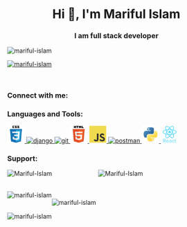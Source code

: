 <h1 align="center">Hi 👋, I'm Mariful Islam</h1>
<h3 align="center">I am full stack developer</h3>

<p align="left"> <img src="https://komarev.com/ghpvc/?username=mariful-islam&label=Profile%20views&color=0e75b6&style=flat" alt="mariful-islam" /> </p>

<p align="left"> <a href="https://github.com/ryo-ma/github-profile-trophy"><img src="https://github-profile-trophy.vercel.app/?username=mariful-islam" alt="mariful-islam" /></a> </p>

<p align="left"> <a href="https://twitter.com/" target="blank"><img src="https://img.shields.io/twitter/follow/?logo=twitter&style=for-the-badge" alt="" /></a> </p>

<h3 align="left">Connect with me:</h3>
<p align="left">
</p>

<h3 align="left">Languages and Tools:</h3>
<p align="left"> <a href="https://www.w3schools.com/css/" target="_blank" rel="noreferrer"> <img src="https://raw.githubusercontent.com/devicons/devicon/master/icons/css3/css3-original-wordmark.svg" alt="css3" width="40" height="40"/> </a> <a href="https://www.djangoproject.com/" target="_blank" rel="noreferrer"> <img src="https://cdn.worldvectorlogo.com/logos/django.svg" alt="django" width="40" height="40"/> </a> <a href="https://git-scm.com/" target="_blank" rel="noreferrer"> <img src="https://www.vectorlogo.zone/logos/git-scm/git-scm-icon.svg" alt="git" width="40" height="40"/> </a> <a href="https://www.w3.org/html/" target="_blank" rel="noreferrer"> <img src="https://raw.githubusercontent.com/devicons/devicon/master/icons/html5/html5-original-wordmark.svg" alt="html5" width="40" height="40"/> </a> <a href="https://developer.mozilla.org/en-US/docs/Web/JavaScript" target="_blank" rel="noreferrer"> <img src="https://raw.githubusercontent.com/devicons/devicon/master/icons/javascript/javascript-original.svg" alt="javascript" width="40" height="40"/> </a> <a href="https://postman.com" target="_blank" rel="noreferrer"> <img src="https://www.vectorlogo.zone/logos/getpostman/getpostman-icon.svg" alt="postman" width="40" height="40"/> </a> <a href="https://www.python.org" target="_blank" rel="noreferrer"> <img src="https://raw.githubusercontent.com/devicons/devicon/master/icons/python/python-original.svg" alt="python" width="40" height="40"/> </a> <a href="https://reactjs.org/" target="_blank" rel="noreferrer"> <img src="https://raw.githubusercontent.com/devicons/devicon/master/icons/react/react-original-wordmark.svg" alt="react" width="40" height="40"/> </a> </p>

<h3 align="left">Support:</h3>
<p><a href="https://www.buymeacoffee.com/Mariful-Islam"> <img align="left" src="https://cdn.buymeacoffee.com/buttons/v2/default-yellow.png" height="50" width="210" alt="Mariful-Islam" /></a><a href="https://ko-fi.com/Mariful-Islam"> <img align="left" src="https://cdn.ko-fi.com/cdn/kofi3.png?v=3" height="50" width="210" alt="Mariful-Islam" /></a></p><br><br>

<p><img align="left" src="https://github-readme-stats.vercel.app/api/top-langs?username=mariful-islam&show_icons=true&locale=en&layout=compact" alt="mariful-islam" /></p>

<p>&nbsp;<img align="center" src="https://github-readme-stats.vercel.app/api?username=mariful-islam&show_icons=true&locale=en" alt="mariful-islam" /></p>

<p><img align="center" src="https://github-readme-streak-stats.herokuapp.com/?user=mariful-islam&" alt="mariful-islam" /></p>

